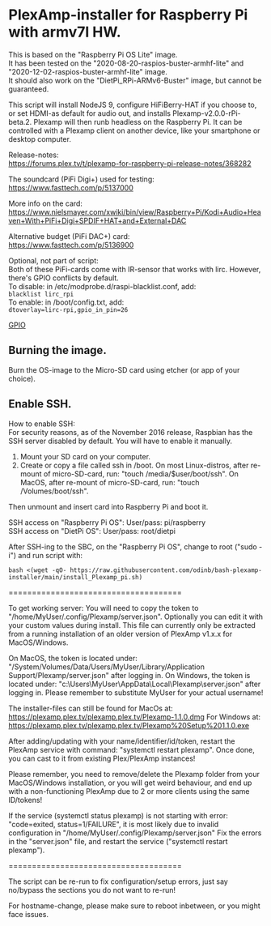# PlexAmp-installer for Raspberry Pi with armv7l HW.

This is based on the "Raspberry Pi OS Lite" image.<br />
It has been tested on the "2020-08-20-raspios-buster-armhf-lite" and "2020-12-02-raspios-buster-armhf-lite" image.<br />
It should also work on the "DietPi_RPi-ARMv6-Buster" image, but cannot be guaranteed.<br />

This script will install NodeJS 9, configure HiFiBerry-HAT if you choose to, or set HDMI-as default for audio out, and installs Plexamp-v2.0.0-rPi-beta.2.
Plexamp will then runb headless on the Raspberry Pi.
It can be controlled with a Plexamp client on another device, like your smartphone or desktop computer.

Release-notes:<br /> https://forums.plex.tv/t/plexamp-for-raspberry-pi-release-notes/368282

The soundcard (PiFi Digi+) used for testing:<br /> https://www.fasttech.com/p/5137000

More info on the card:<br /> https://www.nielsmayer.com/xwiki/bin/view/Raspberry+Pi/Kodi+Audio+Heaven+With+PiFi+Digi+SPDIF+HAT+and+External+DAC

Alternative budget (PiFi DAC+) card:<br /> https://www.fasttech.com/p/5136900

Optional, not part of script:<br />
Both of these PiFi-cards come with IR-sensor that works with lirc. However, there's GPIO conflicts by default.<br />
To disable: in /etc/modprobe.d/raspi-blacklist.conf, add:<br />
`blacklist lirc_rpi`<br />
To enable: in /boot/config.txt, add:<br />
`dtoverlay=lirc-rpi,gpio_in_pin=26`<br />

[GPIO](https://raw.githubusercontent.com/odinb/bash-plexamp-installer/main/GPIO.png "ALT TEXT")

## Burning the image.
Burn the OS-image to the Micro-SD card using etcher (or app of your choice).

## Enable SSH.
How to enable SSH:<br />
For security reasons, as of the November 2016 release, Raspbian has the SSH server disabled by default. You will have to enable it manually.
1. Mount your SD card on your computer.
2. Create or copy a file called ssh in /boot. 
On most Linux-distros, after re-mount of micro-SD-card, run: "touch /media/$user/boot/ssh".
On MacOS, after re-mount of micro-SD-card, run: "touch /Volumes/boot/ssh".

Then unmount and insert card into Raspberry Pi and boot it.

SSH access on "Raspberry Pi OS": User/pass: pi/raspberry<br />
SSH access on "DietPi OS": User/pass: root/dietpi<br />

After SSH-ing to the SBC, on the "Raspberry Pi OS", change to root ("sudo -i") and run script with:

```bash <(wget -qO- https://raw.githubusercontent.com/odinb/bash-plexamp-installer/main/install_Plexamp_pi.sh)```


=====================================

To get working server:
You will need to copy the token to "/home/MyUser/.config/Plexamp/server.json".
Optionally you can edit it with your custom values during install.
This file can currently only be extracted from a running installation of an older version of PlexAmp v1.x.x for MacOS/Windows.

On MacOS, the token is located under: "/System/Volumes/Data/Users/MyUser/Library/Application Support/Plexamp/server.json" after logging in.
On Windows, the token is located under: "c:\Users\MyUser\AppData\Local\Plexamp\server.json" after logging in.
Please remember to substitute MyUser for your actual username!

The installer-files can still be found for MacOs at: https://plexamp.plex.tv/plexamp.plex.tv/Plexamp-1.1.0.dmg
For Windows at: https://plexamp.plex.tv/plexamp.plex.tv/Plexamp%20Setup%201.1.0.exe

After adding/updating with your name/identifier/id/token, restart the PlexAmp service with command: "systemctl restart plexamp".
Once done, you can cast to it from existing Plex/PlexAmp instances!

Please remember, you need to remove/delete the Plexamp folder from your MacOS/Windows installation,
or you will get weird behaviour, and end up with a non-functioning PlexAmp due to 2 or more clients using the same ID/tokens!

If the service (systemctl status plexamp) is not starting with error: "code=exited, status=1/FAILURE",
it is most likely due to invalid configuration in "/home/MyUser/.config/Plexamp/server.json"
Fix the errors in the "server.json" file, and restart the service ("systemctl restart plexamp").

=====================================

The script can be re-run to fix configuration/setup errors, just say no/bypass the sections you do not want to re-run!

For hostname-change, please make sure to reboot inbetween, or you might face issues.

